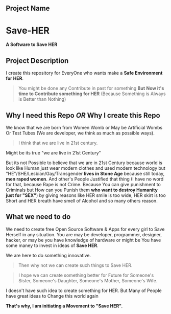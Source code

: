 ## Project Name
# Save-HER
**A Software to Save HER**

## Project Description
I create this repository for EveryOne who wants make a **Safe Environment for HER**.

> You might be done any Contribute in past for something **But** __Now it's time to Contribute something for HER__ (Because Something is Always is Better than Nothing) 

## Why I need this Repo _OR_ Why I create this Repo
We know that we are born from Women Womb or May be Artificial Wombs Or Test Tubes (We are developer, we think as much as possible ways). 

> I think that we are live in 21st century. 

Might be its true "we are live in 21st Century"

But its not Possible to believe that we are in 21st Century because world is look like Human just wear modern clothes and used modern technology but "HE"/SHE/Lesbian/Gay/Transgender **lives in Stone Age** because still today, **men raped women**. And other's People Justified that thing (I have no word for that, because Rape is not Crime. Because You can give punishment to Criminals but How can you Punish them **who want to destroy Humanity just for __"SEX"__**) by giving reasons like HER smile is too wide, HER skirt is too Short and HER breath have smell of Alcohol and so many others reason.

## What we need to do
We need to create free Open Source Software & Apps for every girl to Save Herself in any situation. You are may be developer, programmer, designer, hacker, or may be you have knowledge of hardware or might be You have some maney to invest in ideas of **Save HER**.

We are here to do something innovative.	

> Then why not we can create such things to Save HER.

> I hope we can create something better for Future for Someone's Sister, Someone's Daughter, Someone's Mother, Someone's Wife.

I doesn't have such idea to create something for HER. But Many of People have great ideas to Change this world again

__That's why, I am initiating a Movement to "**Save HER**".__